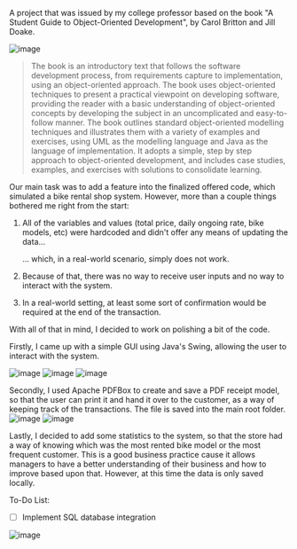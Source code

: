 A project that was issued by my college professor based on the book "A Student Guide to Object-Oriented Development", by  Carol Britton and Jill Doake.

![image](https://github.com/user-attachments/assets/b54bfc56-5dbf-4e5d-9053-ffaeabcf8c5b)

> The book is an introductory text that follows the software development process, from requirements capture to implementation, using an object-oriented approach. The book uses object-oriented techniques to present a practical viewpoint on developing software, providing the reader with a basic understanding of object-oriented concepts by developing the subject in an uncomplicated and easy-to-follow manner.
The book outlines standard object-oriented modelling techniques and illustrates them with a variety of examples and exercises, using UML as the modelling language and Java as the language of implementation. It adopts a simple, step by step approach to object-oriented development, and includes case studies, examples, and exercises with solutions to consolidate learning.

Our main task was to add a feature into the finalized offered code, which simulated a bike rental shop system. However, more than a couple things bothered me right from the start:
1) All of the variables and values (total price, daily ongoing rate, bike models, etc) were hardcoded and didn't offer any means of updating the data...

    ... which, in a real-world scenario, simply does not work.

2) Because of that, there was no way to receive user inputs and no way to interact with the system.
   
3) In a real-world setting, at least some sort of confirmation would be required at the end of the transaction.

With all of that in mind, I decided to work on polishing a bit of the code.

Firstly, I came up with a simple GUI using Java's Swing, allowing the user to interact with the system.

![image](https://github.com/user-attachments/assets/3f8b2b6a-e264-4882-8169-b48d8d3df0a5)
![image](https://github.com/user-attachments/assets/81b29751-9288-414a-99ea-f7642c87385a)
![image](https://github.com/user-attachments/assets/d9fb3fe3-8284-417b-b4b0-d486d8be77e2)



Secondly, I used Apache PDFBox to create and save a PDF receipt model, so that the user can print it and hand it over to the customer, as a way of keeping track of the transactions. The file is saved into the main root folder.
![image](https://github.com/user-attachments/assets/0df2d25f-e6b1-4876-bada-e0a1a54918f7)
![image](https://github.com/user-attachments/assets/04c1dedb-ac85-4d53-81a0-8230035a2ce2)


Lastly, I decided to add some statistics to the system, so that the store had a way of knowing which was the most rented bike model or the most frequent customer. This is a good business practice cause it allows managers to have a better understanding of their business and how to improve based upon that.
However, at this time the data is only saved locally.

To-Do List:

- [ ] Implement SQL database integration

![image](https://github.com/user-attachments/assets/379ee3a6-ccbf-440f-8c35-b2ffd29bbf58)

